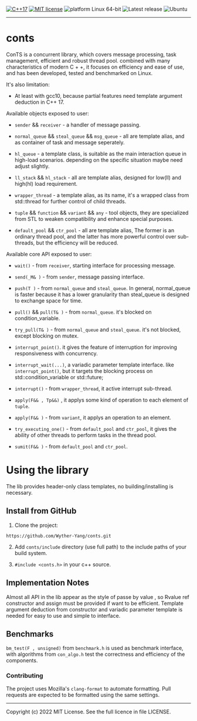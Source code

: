 [![C++17](https://img.shields.io/badge/dialect-C%2B%2B17-blue)](https://en.cppreference.com/w/cpp/17)
[![MIT license](https://img.shields.io/github/license/max0x7ba/atomic_queue)](https://github.com/max0x7ba/atomic_queue/blob/master/LICENSE)
![platform Linux 64-bit](https://img.shields.io/badge/platform-Linux%2064--bit-yellow)
![Latest release](https://img.shields.io/github/v/tag/max0x7ba/atomic_queue?label=latest%20release)
![Ubuntu](https://github.com/max0x7ba/atomic_queue/workflows/Ubuntu%20continuous%20integration/badge.svg)

---

# conts

ConTS is a concurrent library, which covers message processing, task management, efficient and robust thread pool. combined with many characteristics of modern C + +, it focuses on efficiency and ease of use, and has been developed, tested and benchmarked on Linux.

It's also limitation:

* At least with gcc10, because partial features need template argument deduction in C++ 17.

Available objects exposed to user:

* `sender` && `receiver` - a handler of message passing.

* `normal_queue` && `steal_queue` && `msg_queue` - all are template alias, and as container of task and message seperately.

* `hl_queue` - a template class, is suitable as the main interaction queue in high-load scenarios. depending on the specific situation maybe need adjust slightly. 

* `ll_stack` && `hl_stack` - all are template alias, designed for low(ll) and high(hl) load requirement.

* `wrapper_thread` - a template alias, as its name, it's a wrapped class from std::thread for further control of child threads.

* `tuple` && `function` && `variant` && `any` - tool objects, they are specialized from STL to weaken compatibility and enhance special purposes.

* `default_pool` && `ctr_pool` - all are template alias, The former is an ordinary thread pool, and the latter has more powerful control over sub-threads, but the efficiency will be reduced.

Available core API exposed to user:

* `wait()` - from `receiver`, starting interface for processing message.

* `send(_M& )`  - from `sender`, message passing interface.

* `push(T )` - from `normal_queue` and `steal_queue`. In general, normal_queue is faster because it has a lower granularity than steal_queue is  designed to exchange space for time.

* `pull()` && `pull(T& )` - from `normal_queue`. it's blocked on condition_variable.

* `try_pull(T& )` - from `normal_queue` and `steal_queue`. it's not blocked, except blocking on mutex.

* `interrupt_point()`. it gives the feature of interruption for improving responsiveness with concurrency.

* `interrupt_wait(...)`, a variadic parameter template interface. like `interrupt_point()`, but it targets the blocking process on std::condition_variable or std::future;

* `interrupt()` - from `wrapper_thread`, it active interrupt sub-thread.

* `apply(F&& , Tp&&)` , it applys some kind of operation to each element of `tuple`.

* `apply(F&& )` - from `variant`, it applys an operation to an element.

* `try_executing_one()` - from `default_pool` and `ctr_pool`, it gives the ability of other threads to perform tasks in the thread pool.

* `sumit(F&& )` - from `default_pool` and `ctr_pool`.

# Using the library
The lib provides header-only class templates, no building/installing is necessary.

## Install from GitHub
1. Clone the project:
```
https://github.com/Wyther-Yang/conts.git
```
2. Add `conts/include` directory (use full path) to the include paths of your build system.

3. `#include <conts.h>` in your c++ source.

## Implementation Notes
Almost all API in the lib appear as the style of passe by value , so Rvalue ref constructor and assign must be provided if want to be efficient. Template argument deduction from constructor and variadic parameter template is needed for easy to use and simple to interface.

## Benchmarks
`bm_test(F , unsigned)` from `benchmark.h` is used as benchmark interface, with algorithms from `con_algo.h` test the correctness and efficiency of the components. 

### Contributing
The project uses Mozilla's `clang-format` to automate formatting. Pull requests are expected to be formatted using the same settings.

---

Copyright (c) 2022  MIT License. See the full licence in file LICENSE.

